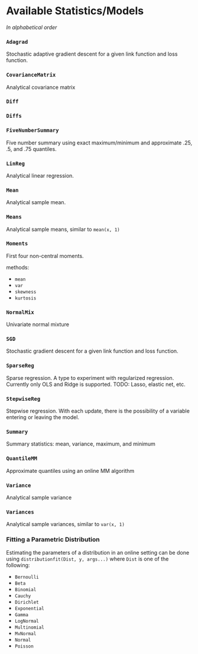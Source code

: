 # Available Statistics/Models
*In alphabetical order*


### `Adagrad`
Stochastic adaptive gradient descent for a given link function and loss function.

### `CovarianceMatrix`
Analytical covariance matrix

### `Diff`
### `Diffs`
### `FiveNumberSummary`  
Five number summary using exact maximum/minimum and approximate .25, .5, and .75 quantiles.

### `LinReg`
Analytical linear regression.

### `Mean`
Analytical sample mean.

### `Means`
Analytical sample means, similar to `mean(x, 1)`

### `Moments`
First four non-central moments.

methods:  
- `mean`
- `var`
- `skewness`
- `kurtosis`

### `NormalMix`
Univariate normal mixture

### `SGD`
Stochastic gradient descent for a given link function and loss function.

### `SparseReg`
Sparse regression.  A type to experiment with regularized regression.  Currently only OLS and Ridge is supported.  TODO: Lasso, elastic net, etc.

### `StepwiseReg`
Stepwise regression.  With each update, there is the possibility of a variable entering or leaving the model.

### `Summary`
Summary statistics: mean, variance, maximum, and minimum

### `QuantileMM`
Approximate quantiles using an online MM algorithm

### `Variance`
Analytical sample variance

### `Variances`
Analytical sample variances, similar to `var(x, 1)`


### Fitting a Parametric Distribution

Estimating the parameters of a distribution in an online setting can be done using `distributionfit(Dist, y, args...)` where `Dist` is one of the following:

- `Bernoulli`
- `Beta`
- `Binomial`
- `Cauchy`
- `Dirichlet`
- `Exponential`
- `Gamma`
- `LogNormal`
- `Multinomial`
- `MvNormal`
- `Normal`
- `Poisson`
